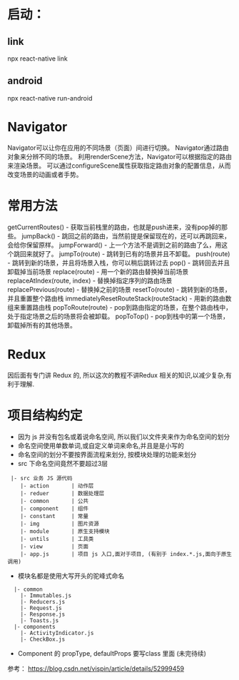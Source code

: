 # 启动：
## link
npx react-native link 
## android
npx react-native run-android

# Navigator
Navigator可以让你在应用的不同场景（页面）间进行切换。
Navigator通过路由对象来分辨不同的场景。
利用renderScene方法，Navigator可以根据指定的路由来渲染场景。
可以通过configureScene属性获取指定路由对象的配置信息，从而改变场景的动画或者手势。

# 常用方法
getCurrentRoutes() - 获取当前栈里的路由，也就是push进来，没有pop掉的那些。
jumpBack() - 跳回之前的路由，当然前提是保留现在的，还可以再跳回来，会给你保留原样。
jumpForward() - 上一个方法不是调到之前的路由了么，用这个跳回来就好了。
jumpTo(route) - 跳转到已有的场景并且不卸载。
push(route) - 跳转到新的场景，并且将场景入栈，你可以稍后跳转过去
pop() - 跳转回去并且卸载掉当前场景
replace(route) - 用一个新的路由替换掉当前场景
replaceAtIndex(route, index) - 替换掉指定序列的路由场景
replacePrevious(route) - 替换掉之前的场景
resetTo(route) - 跳转到新的场景，并且重置整个路由栈
immediatelyResetRouteStack(routeStack) - 用新的路由数组来重置路由栈
popToRoute(route) - pop到路由指定的场景，在整个路由栈中，处于指定场景之后的场景将会被卸载。
popToTop() - pop到栈中的第一个场景，卸载掉所有的其他场景。
# Redux
因后面有专门讲 Redux 的, 所以这次的教程不讲Redux 相关的知识,以减少复杂,有利于理解.
# 项目结构约定
- 因为 js 并没有包名或着说命名空间, 所以我们以文件夹来作为命名空间的划分
- 命名空间使用单数单词,或自定义单词来命名,并且是是小写的
- 命名空间的划分不要按界面流程来划分, 按模块处理的功能来划分
- src 下命名空间竟然不要超过3层
```shell
 |- src 业务 JS 源代码
    |- action       | 动作层
    |- reduer       | 数据处理层
    |- common       | 公共 
    |- component    | 组件
    |- constant     | 常量 
    |- img          | 图片资源
    |- module       | 原生支持模块
    |- untils       | 工具类
    |- view         | 页面
    |- app.js       | 项目 js 入口,面对于项目, (有别于 index.*.js,面向于原生调用)
```

- 模块名都是使用大写开头的驼峰式命名
```shell
  |- common
    |- Immutables.js
    |- Reducers.js
    |- Request.js
    |- Response.js
    |- Toasts.js
  |- components
    |- ActivityIndicator.js
    |- CheckBox.js
```

- Component 的 propType, defaultProps 要写class 里面
(未完待续)


参考： https://blog.csdn.net/vispin/article/details/52999459 